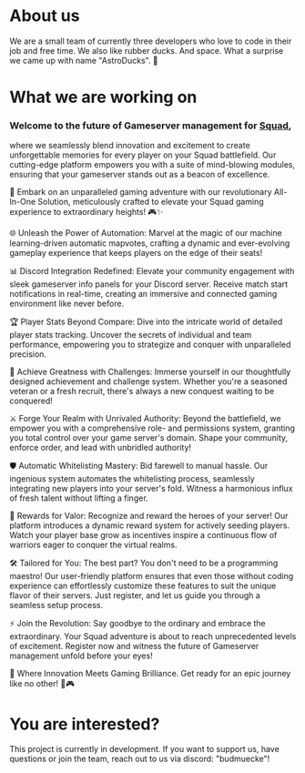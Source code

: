 # About us

We are a small team of currently three developers who love to code in their job and free time. We also like rubber ducks. And space. What a surprise we came up with name "AstroDucks". 🦆

# What we are working on

### Welcome to the future of Gameserver management for [Squad](https://joinsquad.com/), 
where we seamlessly blend innovation and excitement to create unforgettable memories for every player on your Squad battlefield. Our cutting-edge platform empowers you with a suite of mind-blowing modules, ensuring that your gameserver stands out as a beacon of excellence.

🚀 Embark on an unparalleled gaming adventure with our revolutionary All-In-One Solution, meticulously crafted to elevate your Squad gaming experience to extraordinary heights! 🎮✨

🌐 Unleash the Power of Automation: Marvel at the magic of our machine learning-driven automatic mapvotes, crafting a dynamic and ever-evolving gameplay experience that keeps players on the edge of their seats!

📊 Discord Integration Redefined: Elevate your community engagement with sleek gameserver info panels for your Discord server. Receive match start notifications in real-time, creating an immersive and connected gaming environment like never before.

🏆 Player Stats Beyond Compare: Dive into the intricate world of detailed player stats tracking. Uncover the secrets of individual and team performance, empowering you to strategize and conquer with unparalleled precision.

🌟 Achieve Greatness with Challenges: Immerse yourself in our thoughtfully designed achievement and challenge system. Whether you're a seasoned veteran or a fresh recruit, there's always a new conquest waiting to be conquered!

⚔️ Forge Your Realm with Unrivaled Authority: Beyond the battlefield, we empower you with a comprehensive role- and permissions system, granting you total control over your game server's domain. Shape your community, enforce order, and lead with unbridled authority!

🛡️ Automatic Whitelisting Mastery: Bid farewell to manual hassle. Our ingenious system automates the whitelisting process, seamlessly integrating new players into your server's fold. Witness a harmonious influx of fresh talent without lifting a finger.

🥇 Rewards for Valor: Recognize and reward the heroes of your server! Our platform introduces a dynamic reward system for actively seeding players. Watch your player base grow as incentives inspire a continuous flow of warriors eager to conquer the virtual realms.

🛠️ Tailored for You: The best part? You don't need to be a programming maestro! Our user-friendly platform ensures that even those without coding experience can effortlessly customize these features to suit the unique flavor of their servers. Just register, and let us guide you through a seamless setup process.

⚡ Join the Revolution: Say goodbye to the ordinary and embrace the extraordinary. Your Squad adventure is about to reach unprecedented levels of excitement. Register now and witness the future of Gameserver management unfold before your eyes!

🌈 Where Innovation Meets Gaming Brilliance. Get ready for an epic journey like no other! 🚀🎮

# You are interested?
This project is currently in development. If you want to support us, have questions or join the team, reach out to us via discord: "budmuecke"!  
